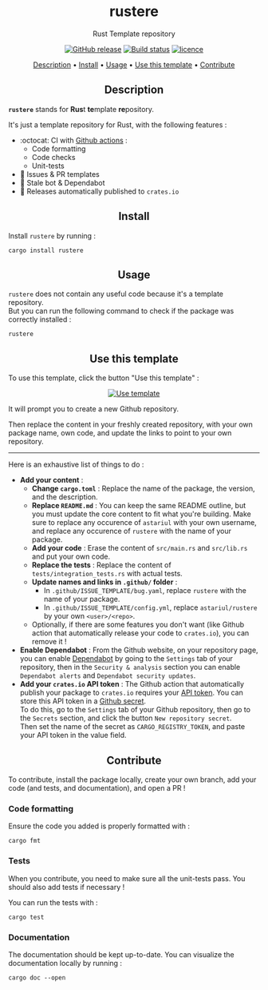 <h1 align="center">rustere</h1>
<p align="center">
Rust Template repository
</p>

<p align="center">
    <a href="https://github.com/astariul/rustere/releases"><img src="https://img.shields.io/github/release/astariul/rustere.svg" alt="GitHub release" /></a>
    <a href="https://github.com/astariul/rustere/actions/workflows/build.yaml"><img src="https://github.com/astariul/rustere/actions/workflows/build.yaml/badge.svg" alt="Build status" /></a>
    <a href="https://github.com/astariul/rustere/blob/main/LICENSE"><img src="https://img.shields.io/badge/License-MIT-yellow.svg" alt="licence" /></a>
</p>

<p align="center">
  <a href="#description">Description</a> •
  <a href="#install">Install</a> •
  <a href="#usage">Usage</a> •
  <a href="#use-this-template">Use this template</a> •
  <a href="#contribute">Contribute</a>
</p>


<h2 align="center">Description</h2>

**`rustere`** stands for **Rus**t **te**mplate **re**pository.

It's just a template repository for Rust, with the following features :

* :octocat: CI with [Github actions](https://github.com/features/actions) :
  * Code formatting
  * Code checks
  * Unit-tests
* 📝 Issues & PR templates
* 🤖 Stale bot & Dependabot
* 🚀 Releases automatically published to `crates.io`


<h2 align="center">Install</h2>

Install `rustere` by running :

```
cargo install rustere
```


<h2 align="center">Usage</h2>

`rustere` does not contain any useful code because it's a template repository.  
But you can run the following command to check if the package was correctly installed :

```console
rustere
```


<h2 align="center">Use this template</h2>

To use this template, click the button "Use this template" :

<p align="center">
  <a href="https://github.com/astariul/rustere/generate"><img src="https://img.shields.io/badge/%20-Use%20this%20template-green?style=for-the-badge&color=347d39" alt="Use template" /></a>
</p>

It will prompt you to create a new Github repository.

Then replace the content in your freshly created repository, with your own package name, own code, and update the links to point to your own repository.

---

Here is an exhaustive list of things to do :

* **Add your content** :
  * **Change `cargo.toml`** : Replace the name of the package, the version, and the description.
  * **Replace `README.md`** : You can keep the same README outline, but you must update the core content to fit what you're building. Make sure to replace any occurence of `astariul` with your own username, and replace any occurence of `rustere` with the name of your package.
  * **Add your code** : Erase the content of `src/main.rs` and `src/lib.rs` and put your own code.
  * **Replace the tests** : Replace the content of `tests/integration_tests.rs` with actual tests.
  * **Update names and links in `.github/` folder** :
    * In `.github/ISSUE_TEMPLATE/bug.yaml`, replace `rustere` with the name of your package.
    * In `.github/ISSUE_TEMPLATE/config.yml`, replace `astariul/rustere` by your own `<user>/<repo>`.
  * Optionally, if there are some features you don't want (like Github action that automatically release your code to `crates.io`), you can remove it !
* **Enable Dependabot** : From the Github website, on your repository page, you can enable [Dependabot](https://docs.github.com/en/code-security/dependabot/dependabot-security-updates/configuring-dependabot-security-updates#enabling-or-disabling-dependabot-security-updates-for-an-individual-repository) by going to the `Settings` tab of your repository, then in the `Security & analysis` section you can enable `Dependabot alerts` and `Dependabot security updates`.
* **Add your `crates.io` API token** : The Github action that automatically publish your package to `crates.io` requires your [API token](https://crates.io/settings/tokens). You can store this API token in a [Github secret](https://docs.github.com/en/actions/security-guides/encrypted-secrets).  
To do this, go to the `Settings` tab of your Github repository, then go to the `Secrets` section, and click the button `New repository secret`.  
Then set the name of the secret as `CARGO_REGISTRY_TOKEN`, and paste your API token in the value field.


<h2 align="center">Contribute</h2>

To contribute, install the package locally, create your own branch, add your code (and tests, and documentation), and open a PR !

### Code formatting

Ensure the code you added is properly formatted with :

```console
cargo fmt
```

### Tests

When you contribute, you need to make sure all the unit-tests pass. You should also add tests if necessary !

You can run the tests with :

```console
cargo test
```

### Documentation

The documentation should be kept up-to-date. You can visualize the documentation locally by running :

```console
cargo doc --open
```